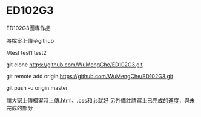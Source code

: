 # ED102G3
ED102G3團專作品

將檔案上傳至github

//test
test1
test2

git clone https://github.com/WuMengChe/ED102G3.git

git remote add origin https://github.com/WuMengChe/ED102G3.git

git push -u origin master


請大家上傳檔案時上傳.html、.css和.js就好
另外備註請寫上已完成的進度，與未完成的部分